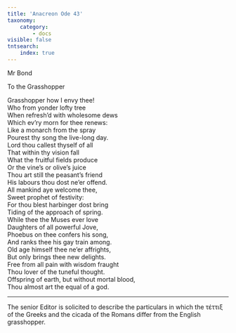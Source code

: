 ```yaml
---
title: 'Anacreon Ode 43'
taxonomy:
    category:
        - docs
visible: false
tntsearch:
    index: true
---
```


<div class="author">Mr Bond</div>

<span class="title">To the Grasshopper</span>

Grasshopper how I envy thee!  
Who from yonder lofty tree  
When refresh’d with wholesome dews  
Which ev’ry morn for thee renews:  
Like a monarch from the spray  
Pourest thy song the live-long day.  
Lord thou callest thyself of all  
That within thy vision fall  
What the fruitful fields produce  
Or the vine’s or olive’s juice  
Thou art still the peasant’s friend  
His labours thou dost ne’er offend.  
All mankind aye welcome thee,  
Sweet prophet of festivity:  
For thou blest harbinger dost bring  
Tiding of the approach of spring.  
While thee the Muses ever love  
Daughters of all powerful Jove,  
Phoebus on thee confers his song,  
And ranks thee his gay train among.  
Old age himself thee ne’er affrights,  
But only brings thee new delights.  
Free from all pain with wisdom fraught  
Thou lover of the tuneful thought.  
Offspring of earth, but without mortal blood,  
Thou almost art the equal of a god.

---

The senior Editor is solicited to describe the particulars in which the τέττιξ of the Greeks and the cicada of the Romans differ from the English grasshopper.